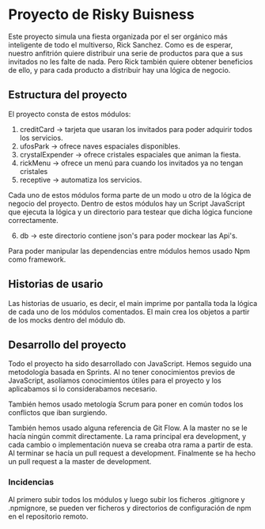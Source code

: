 # Proyecto de Risky Buisness

Este proyecto simula una fiesta organizada por el ser orgánico más inteligente de todo el multiverso, Rick Sanchez. Como es de esperar, nuestro anfitrión quiere distribuir una serie de productos para que a sus invitados no les falte de nada. Pero Rick también quiere obtener beneficios de ello, y para cada producto a distribuir hay una lógica de negocio.

## Estructura del proyecto

El proyecto consta de estos módulos:

1. creditCard -> tarjeta que usaran los invitados para poder adquirir todos los servicios.
2. ufosPark -> ofrece naves espaciales disponibles.
3. crystalExpender -> ofrece cristales espaciales que animan la fiesta.
4. rickMenu -> ofrece un menú para cuando los invitados ya no tengan cristales
5. receptive -> automatiza los servicios.

Cada uno de estos módulos forma parte de un modo u otro de la lógica de negocio del proyecto. Dentro de estos módulos hay un Script JavaScript que ejecuta la lógica y un directorio para testear que dicha lógica funcione correctamente.

6. db -> este directorio contiene json's para poder mockear las Api's.

Para poder manipular las dependencias entre módulos hemos usado Npm como framework.

## Historias de usario

Las historias de usuario, es decir, el main imprime por pantalla toda la lógica de cada uno de los módulos comentados. El main crea los objetos a partir de los mocks dentro del módulo db.

## Desarrollo del proyecto

Todo el proyecto ha sido desarrollado con JavaScript. Hemos seguido una metodología basada en Sprints. Al no tener conocimientos previos de JavaScript, asolíamos conocimientos útiles para el proyecto y los aplicabamos si lo considerabamos necesario. 

También hemos usado metología Scrum para poner en común todos los conflictos que iban surgiendo. 

También hemos usado alguna referencia de Git Flow. A la master no se le hacía ningún commit directamente. La rama principal era development, y cada cambio o implementación nueva se creaba otra rama a partir de esta. Al terminar se hacía un pull request a development. Finalmente se ha hecho un pull request a la master de development.

### Incidencias

Al primero subir todos los módulos y luego subir los ficheros .gitignore y .npmignore, se pueden ver ficheros y directorios de configuración de npm en el repositorio remoto.
